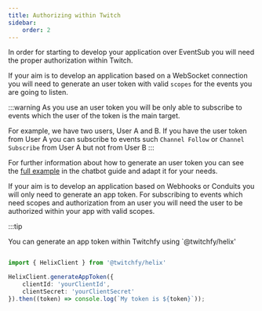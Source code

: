 ```yaml
---
title: Authorizing within Twitch
sidebar:
    order: 2
---
```


In order for starting to develop your application over EventSub you will need the proper authorization within Twitch.

If your aim is to develop an application based on a WebSocket connection you will need to generate an user token with valid `scopes` for the events you are going to listen.

:::warning
As you use an user token you will be only able to subscribe to events which the user of the token is the main target.

For example, we have two users, User A and B. If you have the user token from User A you can subscribe to events such `Channel Follow` or `Channel Subscribe` from User A but not from User B
:::

For further information about how to generate an user token you can see the [full example](../chatbot/auth-twitch) in the chatbot guide and adapt it for your needs.

If your aim is to develop an application based on Webhooks or Conduits you will only need to generate an app token. For subscribing to events which need scopes and authorization from an user you will need the user to be authorized within your app with valid scopes.

:::tip

You can generate an app token within Twitchfy using `@twitchfy/helix'

```ts showLineNumbers copy

import { HelixClient } from '@twitchfy/helix'

HelixClient.generateAppToken({
    clientId: 'yourClientId',
    clientSecret: 'yourClientSecret'
}).then((token) => console.log(`My token is ${token}`));
```